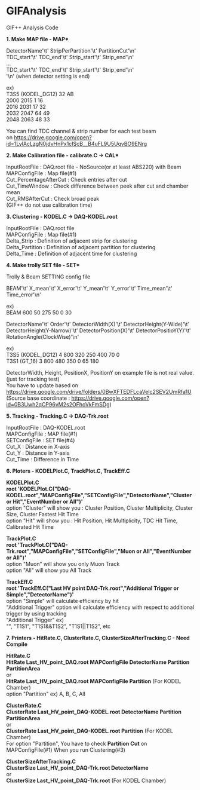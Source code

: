 # GIFAnalysis
GIF++ Analysis Code

__1. Make MAP file - MAP*__ 

  DetectorName'\t'     StripPerPartition'\t'   PartitionCut'\n'  
  TDC_start'\t'        TDC_end'\t'     Strip_start'\t' Strip_end'\n'  
  ...  
  TDC_start'\t'        TDC_end'\t'     Strip_start'\t' Strip_end'\n'  
  '\n' (when detector setting is end)  
  
  ex)  
  T3S5 (KODEL_DG12)       32      AB  
  2000    2015    1       16  
  2016    2031    17      32  
  2032    2047    64      49  
  2048    2063    48      33  
  
  You can find TDC channel & strip number for each test beam  
  on https://drive.google.com/open?id=1LyIAcLzgN0jdvHnPx1cIScB__B4uFL9U5UqvBO9ENrg  
  
__2. Make Calibration file - calibrate.C -> CAL*__
  
  InputRootFile : DAQ.root file - NoSource(or at least ABS220) with Beam   
  MAPConfigFile : Map file(#1)  
  Cut_PercentageAfterCut : Check entries after cut  
  Cut_TimeWindow : Check difference between peek after cut and chamber mean  
  Cut_RMSAfterCut : Check broad peak  
  (GIF++ do not use calibration time)  
  
__3. Clustering - KODEL.C -> DAQ-KODEL.root__ 
  
  InputRootFile : DAQ.root file  
  MAPConfigFile : Map file(#1)  
  Delta_Strip : Definition of adjacent strip for clustering  
  Delta_Partition : Definition of adjacent partition for clustering  
  Delta_Time : Definition of adjacent time for clustering  
  
__4. Make trolly SET file - SET*__
  
  Trolly & Beam SETTING config file  
  
  BEAM'\t' X_mean'\t' X_error'\t' Y_mean'\t' Y_error'\t' Time_mean'\t' Time_error'\n'
  
  ex)  
  BEAM    600     50      275     50      0       30
  
  DetectorName'\t' Order'\t' DetectorWidth(X)'\t' DetectorHeight(Y-Wide)'\t' DetectorHeight(Y-Narrow)'\t' DetectorPosition(X)'\t' DetectorPositioY(Y)'\t' RotationAngle(ClockWise)'\n'    
  
  ex)  
  T3S5 (KODEL_DG12)       4       800     320     250     400     70      0  
  T3S1 (GT_16)    3       800     480     350     0       65      180
  
  DetectorWidth, Height, PositionX, PositionY on example file is not real value. (just for tracking test)  
  You have to update based on  
  https://drive.google.com/drive/folders/0BwXFTEDFLcaVelc2SEV2UmRfa1U  
  (Source base coordinate : https://drive.google.com/open?id=0B3Uwh2qCP96vM2s2OFhoVkFmSDg)  
  
__5. Tracking - Tracking.C -> DAQ-Trk.root__
  
  InputRootFile : DAQ-KODEL.root  
  MAPConfigFile : MAP file(#1)  
  SETConfigFile : SET file(#4)  
  Cut_X : Distance in X-axis  
  Cut_Y : Distance in Y-axis  
  Cut_Time : Difference in Time  
  
__6. Ploters - KODELPlot.C, TrackPlot.C, TrackEff.C__  
  
  __KODELPlot.C__  
  __root 'KODELPlot.C("DAQ-KODEL.root","MAPConfigFile","SETConfigFile","DetectorName","Cluster or Hit","EventNumber or All")'__  
  option "Cluster" will show you : Cluster Position, Cluster Multiplicity, Cluster Size, Cluster Fastest Hit Time  
  option "Hit" will show you : Hit Position, Hit Multiplicity, TDC Hit Time, Calibrated Hit Time  
  
  __TrackPlot.C__  
  __root 'TrackPlot.C("DAQ-Trk.root","MAPConfigFile","SETConfigFile","Muon or All","EventNumber or All")'__  
  option "Muon" will show you only Muon Track  
  option "All" will show you All Track
  
  __TrackEff.C__  
  __root 'TrackEff.C("Last HV point DAQ-Trk.root","Additional Trigger or Simple","DetectorName")'__  
  option "Simple" will calculate efficiency by hit  
  "Additional Trigger" option will calculate efficiency with respect to additional trigger by using tracking  
  "Additional Trigger" ex)  
  "", "T1S1", "T1S1&&T1S2", "T1S1||T1S2", etc  
  
__7. Printers - HitRate.C, ClusterRate.C, ClusterSizeAfterTracking.C - Need Compile__  
  
  __HitRate.C__  
  __HitRate Last_HV_point_DAQ.root MAPConfigFile DetectorName Partition PartitionArea__  
  or  
  __HitRate Last_HV_point_DAQ.root MAPConfigFile Partition__ (For KODEL Chamber)  
  option "Partition" ex) A, B, C, All
  
  __ClusterRate.C__  
  __ClusterRate Last_HV_point_DAQ-KODEL.root DetectorName Partition PartitionArea__  
  or  
  __ClusterRate Last_HV_point_DAQ-KODEL.root Partition__ (For KODEL Chamber)  
  For option "Partition", You have to check __Partition Cut__ on MAPConfigFile(#1) When you run Clustering(#3)  
    
  __ClusterSizeAfterTracking.C__  
  __ClusterSize Last_HV_point_DAQ-Trk.root DetectorName__  
  or  
  __ClusterSize Last_HV_point_DAQ-Trk.root__ (For KODEL Chamber)  
  
